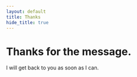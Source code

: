 ```yaml
---
layout: default
title: Thanks
hide_title: true
---
```

# Thanks for the message.

I will get back to you as soon as I can.